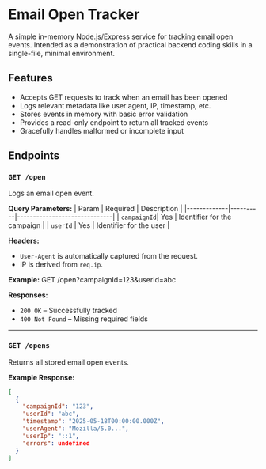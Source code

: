 # Email Open Tracker
A simple in-memory Node.js/Express service for tracking email open events. Intended as a demonstration of practical backend coding skills in a single-file, minimal environment.

## Features
- Accepts GET requests to track when an email has been opened
- Logs relevant metadata like user agent, IP, timestamp, etc.
- Stores events in memory with basic error validation
- Provides a read-only endpoint to return all tracked events
- Gracefully handles malformed or incomplete input

## Endpoints

### `GET /open`
Logs an email open event.

**Query Parameters:**
| Param       | Required | Description                  |
|-------------|----------|------------------------------|
| `campaignId`| Yes      | Identifier for the campaign  |
| `userId`    | Yes      | Identifier for the user      |

**Headers:**
- `User-Agent` is automatically captured from the request.
- IP is derived from `req.ip`.

**Example:**
GET /open?campaignId=123&userId=abc

**Responses:**
- `200 OK` – Successfully tracked
- `400 Not Found` – Missing required fields

---

### `GET /opens`
Returns all stored email open events.

**Example Response:**
```json
[
  {
    "campaignId": "123",
    "userId": "abc",
    "timestamp": "2025-05-18T00:00:00.000Z",
    "userAgent": "Mozilla/5.0...",
    "userIp": "::1",
    "errors": undefined
  }
]
